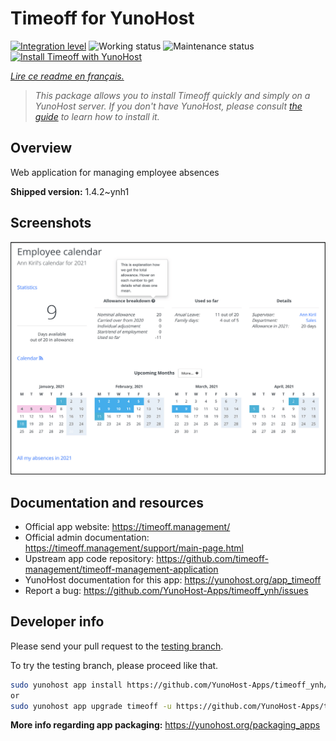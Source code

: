 <!--
N.B.: This README was automatically generated by https://github.com/YunoHost/apps/tree/master/tools/README-generator
It shall NOT be edited by hand.
-->

# Timeoff for YunoHost

[![Integration level](https://dash.yunohost.org/integration/timeoff.svg)](https://dash.yunohost.org/appci/app/timeoff) ![Working status](https://ci-apps.yunohost.org/ci/badges/timeoff.status.svg) ![Maintenance status](https://ci-apps.yunohost.org/ci/badges/timeoff.maintain.svg)  
[![Install Timeoff with YunoHost](https://install-app.yunohost.org/install-with-yunohost.svg)](https://install-app.yunohost.org/?app=timeoff)

*[Lire ce readme en français.](./README_fr.md)*

> *This package allows you to install Timeoff quickly and simply on a YunoHost server.
If you don't have YunoHost, please consult [the guide](https://yunohost.org/#/install) to learn how to install it.*

## Overview

Web application for managing employee absences

**Shipped version:** 1.4.2~ynh1

## Screenshots

![Screenshot of Timeoff](./doc/screenshots/smartmockups_kkjk5hh4-p-2000.png)

## Documentation and resources

* Official app website: <https://timeoff.management/>
* Official admin documentation: <https://timeoff.management/support/main-page.html>
* Upstream app code repository: <https://github.com/timeoff-management/timeoff-management-application>
* YunoHost documentation for this app: <https://yunohost.org/app_timeoff>
* Report a bug: <https://github.com/YunoHost-Apps/timeoff_ynh/issues>

## Developer info

Please send your pull request to the [testing branch](https://github.com/YunoHost-Apps/timeoff_ynh/tree/testing).

To try the testing branch, please proceed like that.

``` bash
sudo yunohost app install https://github.com/YunoHost-Apps/timeoff_ynh/tree/testing --debug
or
sudo yunohost app upgrade timeoff -u https://github.com/YunoHost-Apps/timeoff_ynh/tree/testing --debug
```

**More info regarding app packaging:** <https://yunohost.org/packaging_apps>
